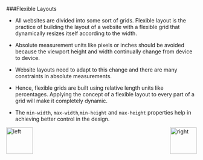 ###Flexible Layouts


- All websites are divided into some sort of grids. Flexible layout is the practice of building the layout of a website 
with a flexible grid that dynamically resizes itself according to the width. 

- Absolute measurement units like pixels or inches should be avoided because the viewport height and width continually change from device to device.

- Website layouts need to adapt to this change and there are many constraints in absolute measurements. 

- Hence, flexible grids are built using relative length units like percentages. Applying the concept of a flexible layout 
to every part of a grid will make it completely dynamic. 

- The <code>min-width</code>, <code>max-width</code>,<code>min-height</code> and <code>max-height</code> properties help in achieving better control in the design.

[<img align="left" alt="left" src="https://cloud.githubusercontent.com/assets/14101008/11165526/091b197c-8acf-11e5-8ac1-3a1e5042ed78.png" width="70" height="70"></img>](https://github.com/vaishnaviviswanathan/CSCI_5828_RESPONSIVE-WEB-DESIGN/blob/master/TechStart.md)
[<img align="right" alt="right" src="https://cloud.githubusercontent.com/assets/14101008/11165527/0a4289a2-8acf-11e5-8378-c5e3a55ab4dc.png" width="70" height="70"></img>](https://github.com/vaishnaviviswanathan/CSCI_5828_RESPONSIVE-WEB-DESIGN/blob/master/FlexLayoutDemo.md)
